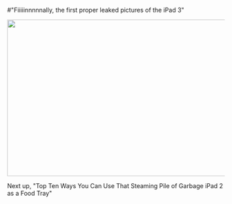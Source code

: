 #"Fiiiiinnnnnally, the first proper leaked pictures of the iPad 3"

<a href="http://conoroneill.net/wp-content/uploads/2012/03/ipad3.png"><img class="alignnone  wp-image-620" title="ipad3" src="http://conoroneill.net/wp-content/uploads/2012/03/ipad3.png" alt="" width="774" height="362" /></a>

Next up, "Top Ten Ways You Can Use That Steaming Pile of Garbage iPad 2 as a Food Tray"

&nbsp;
